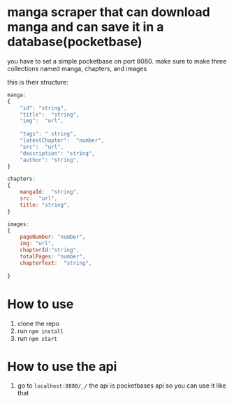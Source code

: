 # manga scraper that can download manga and can save it in a database(pocketbase)
you have to set a simple pocketbase on port 8080. make sure to make three collections named manga, chapters, and images

this is their structure:
```javascript
manga:
{
    "id": "string",
    "title":  "string",
    "img":  "url",
   
    "tags": " string",
    "latestChapter":  "number",
    "src":  "url",
    "description": "string",
    "author": "string",
}

chapters:
{
    mangaId:  "string",
    src:  "url",
    title: "string",
}

images:
{
    pageNumber: "number",
    img: "url",
    chapterId:"string",
    totalPages: "number",
    chapterText:  "string",
   
}
```

# How to use
1. clone the repo
2. run `npm install`
3. run `npm start`

# How to use the api
1. go to `localhost:8080/_/` the api is pocketbases api so you can use it like that 
